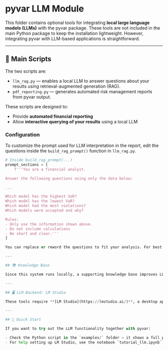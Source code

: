 # pyvar LLM Module

This folder contains optional tools for integrating **local large language models (LLMs)** with the pyvar package. These tools are not included in the main Python package to keep the installation lightweight. However, integrating pyvar with LLM-based applications is straightforward.

---

## 🔧 Main Scripts

The two scripts are:
- `llm_rag.py` — enables a local LLM to answer questions about your results using retrieval-augmented generation (RAG).
- `pdf_reporting.py` — generates automated risk management reports from pyvar output.

These scripts are designed to:
- Provide **automated financial reporting**
- Allow **interactive querying of your results** using a local LLM

### Configuration

To customize the prompt used for LLM interpretation in the report, edit the questions inside the `build_rag_prompt()` function in `llm_rag.py`.

```python
# Inside build_rag_prompt(...)
prompt_sections = [
    f'''You are a financial analyst.

Answer the following questions using only the data below:

...

Which model has the highest VaR?
Which model has the lowest VaR?
Which model had the most violations?
Which models were accepted and why?

Rules:
- Only use the information shown above.
- Do not include calculations
- Be short and clear.'''
]

You can replace or reword the questions to fit your analysis. For best results with local LLMs ask focused, concrete questions, and keep prompts short and unambiguous.

---

## 📚 Knowledge Base

Since this system runs locally, a supporting knowledge base improves LLM output. We include `knowledge_base.pdf` — a short PDF with theoretical clarifications about the risk models used in pyvar. It is used by the RAG pipeline to enhance accuracy and relevance.

---

## 🖥️ LLM Backend: LM Studio

These tools require **[LM Studio](https://lmstudio.ai/)**, a desktop app for running local LLMs. This is kept separate from the main pyvar package to simplify installation for most users.

---

## 🚀 Quick Start

If you want to try out the LLM functionality together with pyvar:

- Check the Python script in the `examples/` folder — it shows a full pipeline from risk modeling to local LLM Q&A/reporting.
- For help setting up LM Studio, see the notebook `tutorial_llm.ipynb`.
